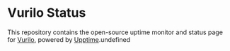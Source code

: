 # Vurilo Status

This repository contains the open-source uptime monitor and status page for [Vurilo](https://vurilo.com), powered by [Upptime](https://github.com/upptime/upptime).undefined
